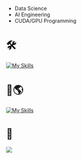 - Data Science
- AI Engineering
- CUDA/GPU Programming 

# 🛠️
[![My Skills](https://skillicons.dev/icons?i=python,cpp,java,ts,bash,sklearn,tensorflow,pytorch,aws,azure,docker,terraform,postgresql,mongodb,vscode)](https://skillicons.dev)

# 🤔🌎 
[![My Skills](https://skillicons.dev/icons?i=rust,go)](https://skillicons.dev) 

# 📇
<div id="badges">
<!--    <a href="mailto:kshatriyaprithviraj@gmail.com?">
   <img src="https://img.shields.io/badge/gmail-%23DD0031.svg?&style=for-the-badge&logo=gmail&logoColor=white" alt="Gmail Badge"/>
   </a> 
   <a href="https://www.linkedin.com/in/prithvirajkshatriya/">
   <img src="https://img.shields.io/badge/LinkedIn-blue?style=for-the-badge&logo=linkedin&logoColor=white" alt="LinkedIn Badge"/>
   </a> -->
   <a href="https://discord.com/users/:1264564017951932456">
   <img src="https://img.shields.io/badge/Discord-%235865F2.svg?style=for-the-badge&logo=discord&logoColor=white"/>
   </a>
</div>
